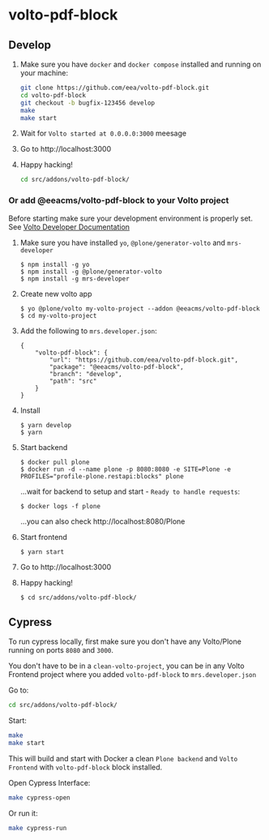 # volto-pdf-block

## Develop

1. Make sure you have `docker` and `docker compose` installed and running on your machine:

    ```Bash
    git clone https://github.com/eea/volto-pdf-block.git
    cd volto-pdf-block
    git checkout -b bugfix-123456 develop
    make
    make start
    ```

1. Wait for `Volto started at 0.0.0.0:3000` meesage

1. Go to http://localhost:3000

1.  Happy hacking!

    ```Bash
    cd src/addons/volto-pdf-block/
    ```

### Or add @eeacms/volto-pdf-block to your Volto project

Before starting make sure your development environment is properly set. See [Volto Developer Documentation](https://docs.voltocms.com/getting-started/install/)

1.  Make sure you have installed `yo`, `@plone/generator-volto` and `mrs-developer`

        $ npm install -g yo
        $ npm install -g @plone/generator-volto
        $ npm install -g mrs-developer

1.  Create new volto app

        $ yo @plone/volto my-volto-project --addon @eeacms/volto-pdf-block
        $ cd my-volto-project

1.  Add the following to `mrs.developer.json`:

        {
            "volto-pdf-block": {
                "url": "https://github.com/eea/volto-pdf-block.git",
                "package": "@eeacms/volto-pdf-block",
                "branch": "develop",
                "path": "src"
            }
        }

1.  Install

        $ yarn develop
        $ yarn

1.  Start backend

        $ docker pull plone
        $ docker run -d --name plone -p 8080:8080 -e SITE=Plone -e PROFILES="profile-plone.restapi:blocks" plone

    ...wait for backend to setup and start - `Ready to handle requests`:

        $ docker logs -f plone

    ...you can also check http://localhost:8080/Plone

1.  Start frontend

        $ yarn start

1.  Go to http://localhost:3000

1.  Happy hacking!

        $ cd src/addons/volto-pdf-block/

## Cypress

To run cypress locally, first make sure you don't have any Volto/Plone running on ports `8080` and `3000`.

You don't have to be in a `clean-volto-project`, you can be in any Volto Frontend
project where you added `volto-pdf-block` to `mrs.developer.json`

Go to:

  ```BASH
  cd src/addons/volto-pdf-block/
  ```

Start:

  ```Bash
  make
  make start
  ```

This will build and start with Docker a clean `Plone backend` and `Volto Frontend` with `volto-pdf-block` block installed.

Open Cypress Interface:

  ```Bash
  make cypress-open
  ```

Or run it:

  ```Bash
  make cypress-run
  ```
